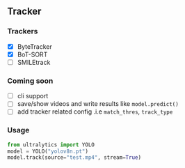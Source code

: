 ## Tracker

### Trackers
- [X] ByteTracker
- [X] BoT-SORT
- [ ] SMILEtrack

### Coming soon
- [ ] cli support
- [ ] save/show videos and write results like `model.predict()`
- [ ] add tracker related config .i.e `match_thres`, `track_type`

### Usage
```python
from ultralytics import YOLO
model = YOLO("yolov8n.pt")
model.track(source="test.mp4", stream=True)
```
